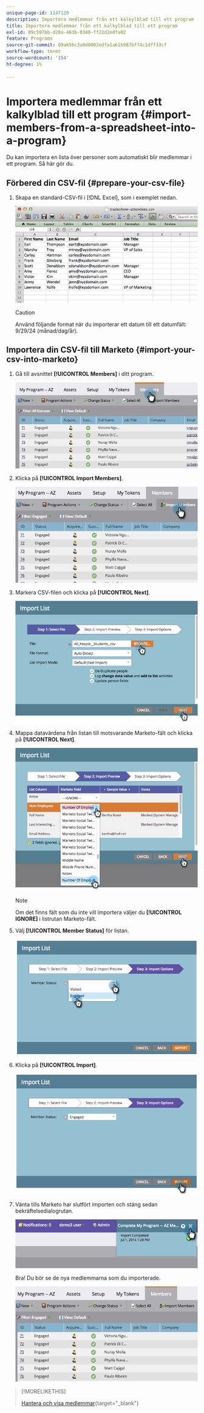 ```yaml
---
unique-page-id: 1147120
description: Importera medlemmar från ett kalkylblad till ett program - Marketo Docs - produktdokumentation
title: Importera medlemmar från ett kalkylblad till ett program
exl-id: 09c597bb-d28a-463b-8340-ff22d2e0fa02
feature: Programs
source-git-commit: 09a656c3a0d0002edfa1a61b987bff4c1dff33cf
workflow-type: tm+mt
source-wordcount: '154'
ht-degree: 1%

---
```


# Importera medlemmar från ett kalkylblad till ett program {#import-members-from-a-spreadsheet-into-a-program}

Du kan importera en lista över personer som automatiskt blir medlemmar i ett program. Så här gör du.

## Förbered din CSV-fil {#prepare-your-csv-file}

1. Skapa en standard-CSV-fil i [!DNL Excel], som i exemplet nedan.

   ![](assets/image2014-9-18-14-3a33-3a4.png)

   >[!CAUTION]
   >
   >Använd följande format när du importerar ett datum till ett datumfält: 9/29/24 (månad/dag/år).

## Importera din CSV-fil till Marketo {#import-your-csv-into-marketo}

1. Gå till avsnittet **[!UICONTROL Members]** i ditt program.

   ![](assets/image2014-9-18-15-3a3-3a57.png)

1. Klicka på **[!UICONTROL Import Members]**.

   ![](assets/image2014-9-18-15-3a38-3a14.png)

1. Markera CSV-filen och klicka på **[!UICONTROL Next]**.

   ![](assets/importlist1.png)

1. Mappa datavärdena från listan till motsvarande Marketo-fält och klicka på **[!UICONTROL Next]**.

   ![](assets/importlist12.png)

   >[!NOTE]
   >
   >Om det finns fält som du inte vill importera väljer du **[!UICONTROL IGNORE]** i listrutan Marketo-fält.

1. Välj **[!UICONTROL Member Status]** för listan.

   ![](assets/image2014-9-18-15-3a41-3a32.png)

1. Klicka på **[!UICONTROL Import]**.

   ![](assets/image2014-9-18-15-3a44-3a19.png)

1. Vänta tills Marketo har slutfört importen och stäng sedan bekräftelsedialogrutan.

   ![](assets/image2014-9-18-15-3a44-3a37.png)

   Bra! Du bör se de nya medlemmarna som du importerade.

   ![](assets/image2014-9-18-15-3a45-3a16.png)

>[!MORELIKETHIS]
>
>[Hantera och visa medlemmar](/help/marketo/product-docs/core-marketo-concepts/programs/working-with-programs/manage-and-view-members.md){target="_blank"}
